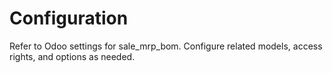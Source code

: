 # Configuration

Refer to Odoo settings for sale_mrp_bom. Configure related models, access rights, and options as needed.
